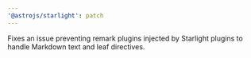 ```yaml
---
'@astrojs/starlight': patch
---
```


Fixes an issue preventing remark plugins injected by Starlight plugins to handle Markdown text and leaf directives.
